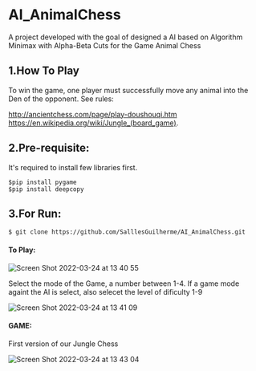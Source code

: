 # AI_AnimalChess
A project developed with the goal of designed a AI based on Algorithm Minimax with Alpha-Beta Cuts for the Game Animal Chess



## 1.How To Play
To win the game, one player must successfully move any animal into the Den of the opponent. See rules:

http://ancientchess.com/page/play-doushouqi.htm
https://en.wikipedia.org/wiki/Jungle_(board_game).

## 2.Pre-requisite:
It's required to install few libraries first.
```
$pip install pygame
$pip install deepcopy
```

## 3.For Run:
```
$ git clone https://github.com/SalllesGuilherme/AI_AnimalChess.git
```

#### To Play:
![Screen Shot 2022-03-24 at 13 40 55](https://user-images.githubusercontent.com/26006941/159928981-301e15d3-0d99-4202-b9bd-112f8c3e48d4.png)

Select the mode of the Game, a number between 1-4.
If a game mode againt the AI is select, also selecet the level of dificulty 1-9

![Screen Shot 2022-03-24 at 13 41 09](https://user-images.githubusercontent.com/26006941/159929190-6468dec7-1425-40e9-bab6-c07f48b7d005.png)


#### GAME:
First version of our Jungle Chess

![Screen Shot 2022-03-24 at 13 43 04](https://user-images.githubusercontent.com/26006941/159929371-f0d38c10-979a-4e93-8fb9-e33d1a3ce66f.png)
